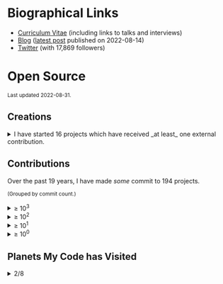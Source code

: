 # Biographical Links
- [Curriculum Vitae](https://www.linkedin.com/in/drbrettcannon/) (including links to talks and interviews)
- [Blog](https://snarky.ca/) ([latest post](https://snarky.ca/mvpy-minimum-viable-python/) published on 2022-08-14)
- [Twitter](https://twitter.com/brettsky/) (with 17,869 followers)

# Open Source

<small>Last updated 2022-08-31.</small>

## Creations

<details>
<summary>I have started 16 projects which have received _at least_ one external contribution.</summary>

<small>(Sorted by [☆](https://docs.github.com/en/github/getting-started-with-github/saving-repositories-with-stars#about-stars).)</small>

<ol style="list-style: none">

<li><a href="https://github.com/brettcannon/python-launcher">python-launcher</a></li>

<li><a href="https://github.com/brettcannon/caniusepython3">caniusepython3</a></li>

<li><a href="https://github.com/brettcannon/gidgethub">gidgethub</a></li>

<li><a href="https://github.com/brettcannon/desugar">desugar</a></li>

<li><a href="https://github.com/brettcannon/sans-io">sans-io</a></li>

<li><a href="https://github.com/brettcannon/oplop">oplop</a></li>

<li><a href="https://github.com/brettcannon/mousebender">mousebender</a></li>

<li><a href="https://github.com/brettcannon/stdlib-stats">stdlib-stats</a></li>

<li><a href="https://github.com/brettcannon/WWBD">WWBD</a></li>

<li><a href="https://github.com/brettcannon/riscv-harmony">riscv-harmony</a></li>

<li><a href="https://github.com/brettcannon/release-often">release-often</a></li>

<li><a href="https://github.com/brettcannon/check-for-changed-files">check-for-changed-files</a></li>

<li><a href="https://github.com/brettcannon/dotfiles">dotfiles</a></li>

<li><a href="https://github.com/Which-Film/which-film.info">which-film.info</a></li>

<li><a href="https://github.com/brettcannon/travelbrag">travelbrag</a></li>

<li><a href="https://github.com/brettcannon/importlib">importlib</a></li>

</ol>
  
  </details>

## Contributions

Over the past 19 years, I have made _some_ commit to 194 projects.

<small>(Grouped by commit count.)</small>




<details><summary>&ge; 10<sup>3</sup></summary>

<ol>


<li><a href="https://github.com/python/cpython/commits?author=brettcannon">python/cpython</a></li>




































































































































































































































































































































































































</ol>

</details>



<details><summary>&ge; 10<sup>2</sup></summary>

<ol>




<li><a href="https://github.com/python/peps/commits?author=brettcannon">python/peps</a></li>



<li><a href="https://github.com/microsoft/vscode-python/commits?author=brettcannon">microsoft/vscode-python</a></li>



<li><a href="https://github.com/microsoft/vscode-jupyter/commits?author=brettcannon">microsoft/vscode-jupyter</a></li>



<li><a href="https://github.com/python/devguide/commits?author=brettcannon">python/devguide</a></li>



<li><a href="https://github.com/microsoft/Pyjion/commits?author=brettcannon">microsoft/Pyjion</a></li>



<li><a href="https://github.com/python/the-knights-who-say-ni/commits?author=brettcannon">python/the-knights-who-say-ni</a></li>



<li><a href="https://github.com/pypa/packaging/commits?author=brettcannon">pypa/packaging</a></li>






















































































































































































































































































































































































</ol>

</details>



<details><summary>&ge; 10<sup>1</sup></summary>

<ol>


















<li><a href="https://github.com/microsoft/pvscbot/commits?author=brettcannon">microsoft/pvscbot</a></li>



<li><a href="https://github.com/python/importlib_resources/commits?author=brettcannon">python/importlib_resources</a></li>



<li><a href="https://github.com/PyCQA/modernize/commits?author=brettcannon">PyCQA/modernize</a></li>



<li><a href="https://github.com/python/bedevere/commits?author=brettcannon">python/bedevere</a></li>



<li><a href="https://github.com/python/devinabox/commits?author=brettcannon">python/devinabox</a></li>



<li><a href="https://github.com/PyCQA/pylint/commits?author=brettcannon">PyCQA/pylint</a></li>



<li><a href="https://github.com/microsoft/vscode-docs-archive/commits?author=brettcannon">microsoft/vscode-docs-archive</a></li>



<li><a href="https://github.com/dabeaz/curio/commits?author=brettcannon">dabeaz/curio</a></li>



<li><a href="https://github.com/elixir-lang/elixir-lang.github.com/commits?author=brettcannon">elixir-lang/elixir-lang.github.com</a></li>



<li><a href="https://github.com/python-hyper/uritemplate/commits?author=brettcannon">python-hyper/uritemplate</a></li>



<li><a href="https://github.com/microsoft/vscode-docs/commits?author=brettcannon">microsoft/vscode-docs</a></li>



<li><a href="https://github.com/uranusjr/packaging-metadata-comparisons/commits?author=brettcannon">uranusjr/packaging-metadata-comparisons</a></li>



<li><a href="https://github.com/angular/angular.js/commits?author=brettcannon">angular/angular.js</a></li>



<li><a href="https://github.com/pypa/setuptools/commits?author=brettcannon">pypa/setuptools</a></li>



<li><a href="https://github.com/python-trio/trio/commits?author=brettcannon">python-trio/trio</a></li>



<li><a href="https://github.com/microsoft/vscode-dev-containers/commits?author=brettcannon">microsoft/vscode-dev-containers</a></li>



<li><a href="https://github.com/pypa/packaging.python.org/commits?author=brettcannon">pypa/packaging.python.org</a></li>



<li><a href="https://github.com/python/core-workflow/commits?author=brettcannon">python/core-workflow</a></li>



<li><a href="https://github.com/microsoft/vscode-python-devicesimulator/commits?author=brettcannon">microsoft/vscode-python-devicesimulator</a></li>



<li><a href="https://github.com/Azure-Samples/Azure-MachineLearning-DataScience/commits?author=brettcannon">Azure-Samples/Azure-MachineLearning-DataScience</a></li>



<li><a href="https://github.com/Azure/msrest-for-python/commits?author=brettcannon">Azure/msrest-for-python</a></li>



<li><a href="https://github.com/microsoft/TypeScript-Handbook/commits?author=brettcannon">microsoft/TypeScript-Handbook</a></li>



<li><a href="https://github.com/pypa/distutils/commits?author=brettcannon">pypa/distutils</a></li>



<li><a href="https://github.com/ethanhs/python-wasm/commits?author=brettcannon">ethanhs/python-wasm</a></li>



<li><a href="https://github.com/Azure/msrestazure-for-python/commits?author=brettcannon">Azure/msrestazure-for-python</a></li>



<li><a href="https://github.com/orsenthil/cpython-hg-to-git/commits?author=brettcannon">orsenthil/cpython-hg-to-git</a></li>



<li><a href="https://selenic.com/repo/python-hglib/log?rev=brett%40python.org">python-hglib</a></li>
































































































































































































































































































































</ol>

</details>



<details><summary>&ge; 10<sup>0</sup></summary>

<ol>








































































<li><a href="https://github.com/python3statement/python3statement.github.io/commits?author=brettcannon">python3statement/python3statement.github.io</a></li>



<li><a href="https://github.com/benjaminp/six/commits?author=brettcannon">benjaminp/six</a></li>



<li><a href="https://github.com/JuliaLang/julia/commits?author=brettcannon">JuliaLang/julia</a></li>



<li><a href="https://github.com/microsoft/vscode-anaconda-extension-pack/commits?author=brettcannon">microsoft/vscode-anaconda-extension-pack</a></li>



<li><a href="https://github.com/microsoft/vscode-telemetry-extractor/commits?author=brettcannon">microsoft/vscode-telemetry-extractor</a></li>



<li><a href="https://github.com/eclipse/ceylon-lang.org/commits?author=brettcannon">eclipse/ceylon-lang.org</a></li>



<li><a href="https://github.com/python/cherry-picker/commits?author=brettcannon">python/cherry-picker</a></li>



<li><a href="https://github.com/beeware/toga/commits?author=brettcannon">beeware/toga</a></li>



<li><a href="https://github.com/Azure/azure-sdk-for-python/commits?author=brettcannon">Azure/azure-sdk-for-python</a></li>



<li><a href="https://github.com/python/steering-council/commits?author=brettcannon">python/steering-council</a></li>



<li><a href="https://github.com/python/psf-salt/commits?author=brettcannon">python/psf-salt</a></li>



<li><a href="https://github.com/pypa/pipenv/commits?author=brettcannon">pypa/pipenv</a></li>



<li><a href="https://github.com/python/typeshed/commits?author=brettcannon">python/typeshed</a></li>



<li><a href="https://github.com/rust-lang/rust/commits?author=brettcannon">rust-lang/rust</a></li>



<li><a href="https://github.com/microsoft/vscode/commits?author=brettcannon">microsoft/vscode</a></li>



<li><a href="https://github.com/micktwomey/pyiso8601/commits?author=brettcannon">micktwomey/pyiso8601</a></li>



<li><a href="https://github.com/python/planet/commits?author=brettcannon">python/planet</a></li>



<li><a href="https://github.com/Homebrew/homebrew-core/commits?author=brettcannon">Homebrew/homebrew-core</a></li>



<li><a href="https://github.com/aosabook/500lines/commits?author=brettcannon">aosabook/500lines</a></li>



<li><a href="https://github.com/pypa/flit/commits?author=brettcannon">pypa/flit</a></li>



<li><a href="https://github.com/WebAssembly/design/commits?author=brettcannon">WebAssembly/design</a></li>



<li><a href="https://github.com/Homebrew/linuxbrew-core/commits?author=brettcannon">Homebrew/linuxbrew-core</a></li>



<li><a href="https://github.com/Homebrew/legacy-homebrew/commits?author=brettcannon">Homebrew/legacy-homebrew</a></li>



<li><a href="https://github.com/square/dagger/commits?author=brettcannon">square/dagger</a></li>



<li><a href="https://github.com/cookiecutter/cookiecutter/commits?author=brettcannon">cookiecutter/cookiecutter</a></li>



<li><a href="https://github.com/dotnet/docs/commits?author=brettcannon">dotnet/docs</a></li>



<li><a href="https://github.com/microsoft/vscode-wiki/commits?author=brettcannon">microsoft/vscode-wiki</a></li>



<li><a href="https://github.com/vstinner/misc/commits?author=brettcannon">vstinner/misc</a></li>



<li><a href="https://github.com/badges/shields/commits?author=brettcannon">badges/shields</a></li>



<li><a href="https://github.com/Mariatta/github-bot-tutorial/commits?author=brettcannon">Mariatta/github-bot-tutorial</a></li>



<li><a href="https://github.com/aio-libs/aiohttp/commits?author=brettcannon">aio-libs/aiohttp</a></li>



<li><a href="https://github.com/larryhastings/appeal/commits?author=brettcannon">larryhastings/appeal</a></li>



<li><a href="https://github.com/python-hyper/h2/commits?author=brettcannon">python-hyper/h2</a></li>



<li><a href="https://github.com/microsoft/vscode-docker/commits?author=brettcannon">microsoft/vscode-docker</a></li>



<li><a href="https://github.com/microsoftarchive/msgraph-sdk-python/commits?author=brettcannon">microsoftarchive/msgraph-sdk-python</a></li>



<li><a href="https://github.com/openlawlibrary/pygls/commits?author=brettcannon">openlawlibrary/pygls</a></li>



<li><a href="https://github.com/MPOS/php-mpos/commits?author=brettcannon">MPOS/php-mpos</a></li>



<li><a href="https://github.com/beeware/liquid-demo/commits?author=brettcannon">beeware/liquid-demo</a></li>



<li><a href="https://github.com/matplotlib/matplotlib/commits?author=brettcannon">matplotlib/matplotlib</a></li>



<li><a href="https://github.com/MeeseeksBox/meeseeksbox.github.io/commits?author=brettcannon">MeeseeksBox/meeseeksbox.github.io</a></li>



<li><a href="https://github.com/MicrosoftDocs/visualstudio-docs/commits?author=brettcannon">MicrosoftDocs/visualstudio-docs</a></li>



<li><a href="https://github.com/vibora-io/vibora/commits?author=brettcannon">vibora-io/vibora</a></li>



<li><a href="https://github.com/microsoft/sql-server-samples/commits?author=brettcannon">microsoft/sql-server-samples</a></li>



<li><a href="https://github.com/python/core-sprint/commits?author=brettcannon">python/core-sprint</a></li>



<li><a href="https://github.com/psf/black/commits?author=brettcannon">psf/black</a></li>



<li><a href="https://github.com/pyscript/pyscript/commits?author=brettcannon">pyscript/pyscript</a></li>



<li><a href="https://github.com/asyncio-docs/asyncio-doc/commits?author=brettcannon">asyncio-docs/asyncio-doc</a></li>



<li><a href="https://github.com/kushaldas/pym/commits?author=brettcannon">kushaldas/pym</a></li>



<li><a href="https://github.com/microsoft/TypeScript-wiki/commits?author=brettcannon">microsoft/TypeScript-wiki</a></li>



<li><a href="https://github.com/kushaldas/pep582/commits?author=brettcannon">kushaldas/pep582</a></li>



<li><a href="https://github.com/conda/conda/commits?author=brettcannon">conda/conda</a></li>



<li><a href="https://github.com/python/python-docs-theme/commits?author=brettcannon">python/python-docs-theme</a></li>



<li><a href="https://github.com/rustwasm/book/commits?author=brettcannon">rustwasm/book</a></li>



<li><a href="https://github.com/python/pythonineducation.org/commits?author=brettcannon">python/pythonineducation.org</a></li>



<li><a href="https://github.com/python/typing/commits?author=brettcannon">python/typing</a></li>



<li><a href="https://github.com/dabeaz/ply/commits?author=brettcannon">dabeaz/ply</a></li>



<li><a href="https://github.com/buildout/buildout/commits?author=brettcannon">buildout/buildout</a></li>



<li><a href="https://github.com/python/buildmaster-config/commits?author=brettcannon">python/buildmaster-config</a></li>



<li><a href="https://github.com/github/gitignore/commits?author=brettcannon">github/gitignore</a></li>



<li><a href="https://github.com/ponylang/pony-tutorial/commits?author=brettcannon">ponylang/pony-tutorial</a></li>



<li><a href="https://github.com/micropython/micropython/commits?author=brettcannon">micropython/micropython</a></li>



<li><a href="https://github.com/python/pyperformance/commits?author=brettcannon">python/pyperformance</a></li>



<li><a href="https://github.com/progit/progit2/commits?author=brettcannon">progit/progit2</a></li>



<li><a href="https://github.com/django/django/">Django</a></li>



<li><a href="https://github.com/pypi/warehouse/commits?author=brettcannon">pypi/warehouse</a></li>



<li><a href="https://github.com/bagder/http2-explained/commits?author=brettcannon">bagder/http2-explained</a></li>



<li><a href="https://github.com/chhantyal/py3readiness/commits?author=brettcannon">chhantyal/py3readiness</a></li>



<li><a href="https://github.com/WebAssembly/component-model/commits?author=brettcannon">WebAssembly/component-model</a></li>



<li><a href="https://github.com/rust-lang/log/commits?author=brettcannon">rust-lang/log</a></li>



<li><a href="https://github.com/realpython/python-guide/commits?author=brettcannon">realpython/python-guide</a></li>



<li><a href="https://github.com/zwaldowski/match-label-action/commits?author=brettcannon">zwaldowski/match-label-action</a></li>



<li><a href="https://github.com/WebAssembly/wasi-sdk/commits?author=brettcannon">WebAssembly/wasi-sdk</a></li>



<li><a href="https://github.com/saschpe/mozilla-plugins/commits?author=brettcannon">saschpe/mozilla-plugins</a></li>



<li><a href="https://github.com/golang/go/commits?author=brettcannon">golang/go</a></li>



<li><a href="https://github.com/vega/ipyvega/commits?author=brettcannon">vega/ipyvega</a></li>



<li><a href="https://github.com/MicrosoftDocs/azure-docs/commits?author=brettcannon">MicrosoftDocs/azure-docs</a></li>



<li><a href="https://github.com/pyvideo/data/commits?author=brettcannon">pyvideo/data</a></li>



<li><a href="https://github.com/wntrblm/nox/commits?author=brettcannon">wntrblm/nox</a></li>



<li><a href="https://github.com/pytest-dev/pytest/commits?author=brettcannon">pytest-dev/pytest</a></li>



<li><a href="https://github.com/actions-rs/install/commits?author=brettcannon">actions-rs/install</a></li>



<li><a href="https://github.com/microsoft/python-sample-vscode-django-tutorial/commits?author=brettcannon">microsoft/python-sample-vscode-django-tutorial</a></li>



<li><a href="https://github.com/ericpalakovichcarr/pytest-pythonpath/commits?author=brettcannon">ericpalakovichcarr/pytest-pythonpath</a></li>



<li><a href="https://github.com/sphinx-doc/sphinx/commits?author=brettcannon">sphinx-doc/sphinx</a></li>



<li><a href="https://github.com/spotify/pedalboard/commits?author=brettcannon">spotify/pedalboard</a></li>



<li><a href="https://github.com/tauri-apps/tauri-docs/commits?author=brettcannon">tauri-apps/tauri-docs</a></li>



<li><a href="https://github.com/syl20bnr/spacemacs/commits?author=brettcannon">syl20bnr/spacemacs</a></li>



<li><a href="https://github.com/thechangelog/show-notes/commits?author=brettcannon">thechangelog/show-notes</a></li>



<li><a href="https://github.com/pyca/pyopenssl/commits?author=brettcannon">pyca/pyopenssl</a></li>



<li><a href="https://github.com/python/pythontestdotnet/commits?author=brettcannon">python/pythontestdotnet</a></li>



<li><a href="https://github.com/sdispater/tomlkit/commits?author=brettcannon">sdispater/tomlkit</a></li>



<li><a href="https://github.com/pypa/build/commits?author=brettcannon">pypa/build</a></li>



<li><a href="https://github.com/livebook-dev/livebook/commits?author=brettcannon">livebook-dev/livebook</a></li>



<li><a href="https://github.com/Azure/azure-cli/commits?author=brettcannon">Azure/azure-cli</a></li>



<li><a href="https://github.com/mozilla-services/konfig/commits?author=brettcannon">mozilla-services/konfig</a></li>



<li><a href="https://github.com/sarugaku/resolvelib/commits?author=brettcannon">sarugaku/resolvelib</a></li>



<li><a href="https://github.com/conda/conda-docs/commits?author=brettcannon">conda/conda-docs</a></li>



<li><a href="https://github.com/moby/mobywebsite/commits?author=brettcannon">moby/mobywebsite</a></li>



<li><a href="https://github.com/topazproject/topaz/commits?author=brettcannon">topazproject/topaz</a></li>



<li><a href="https://github.com/microsoft/vscode-tools-for-ai/commits?author=brettcannon">microsoft/vscode-tools-for-ai</a></li>



<li><a href="https://github.com/victor-o-silva/python-links-from-link-header/commits?author=brettcannon">victor-o-silva/python-links-from-link-header</a></li>



<li><a href="https://github.com/adafruit/Adafruit_CircuitPython_CircuitPlayground/commits?author=brettcannon">adafruit/Adafruit_CircuitPython_CircuitPlayground</a></li>



<li><a href="https://github.com/regebro/supporting-python-3/commits?author=brettcannon">regebro/supporting-python-3</a></li>



<li><a href="https://github.com/VSCodeVim/Vim/commits?author=brettcannon">VSCodeVim/Vim</a></li>



<li><a href="https://github.com/cardoe/stderrlog-rs/commits?author=brettcannon">cardoe/stderrlog-rs</a></li>



<li><a href="https://github.com/MagicStack/MagicPython/commits?author=brettcannon">MagicStack/MagicPython</a></li>



<li><a href="https://github.com/aurelia/documentation/commits?author=brettcannon">aurelia/documentation</a></li>



<li><a href="https://github.com/microsoft/az-partner-center-cli/commits?author=brettcannon">microsoft/az-partner-center-cli</a></li>



<li><a href="https://github.com/oauthlib/oauthlib/commits?author=brettcannon">oauthlib/oauthlib</a></li>



<li><a href="https://github.com/riscv-software-src/riscv-tests/commits?author=brettcannon">riscv-software-src/riscv-tests</a></li>



<li><a href="https://github.com/briandealwis/ferret/commits?author=brettcannon">briandealwis/ferret</a></li>



<li><a href="https://github.com/python/mypy/commits?author=brettcannon">python/mypy</a></li>



<li><a href="https://github.com/jupyterlab/jupyterlab/commits?author=brettcannon">jupyterlab/jupyterlab</a></li>



<li><a href="https://github.com/rust-lang/rustfmt/commits?author=brettcannon">rust-lang/rustfmt</a></li>



<li><a href="https://github.com/pypa/pipx/commits?author=brettcannon">pypa/pipx</a></li>



<li><a href="https://github.com/ElwoodOAM/Text-adventure/commits?author=brettcannon">ElwoodOAM/Text-adventure</a></li>



<li><a href="https://github.com/pablogsal/cpython_leaderboard/commits?author=brettcannon">pablogsal/cpython_leaderboard</a></li>



<li><a href="https://github.com/jupyter/notebook/commits?author=brettcannon">jupyter/notebook</a></li>



<li><a href="https://github.com/stellar-deprecated/docs/commits?author=brettcannon">stellar-deprecated/docs</a></li>



<li><a href="https://github.com/jupyter/jupyter.github.io/commits?author=brettcannon">jupyter/jupyter.github.io</a></li>



<li><a href="https://github.com/w3c/ServiceWorker/commits?author=brettcannon">w3c/ServiceWorker</a></li>



<li><a href="https://github.com/facebook/pyre-check/commits?author=brettcannon">facebook/pyre-check</a></li>



<li><a href="https://github.com/microsoft/vscode-pylint/commits?author=brettcannon">microsoft/vscode-pylint</a></li>



<li><a href="https://github.com/microsoft/vscode-extension-samples/commits?author=brettcannon">microsoft/vscode-extension-samples</a></li>



<li><a href="https://github.com/vscode-restructuredtext/vscode-restructuredtext/commits?author=brettcannon">vscode-restructuredtext/vscode-restructuredtext</a></li>



<li><a href="https://github.com/scikit-learn/scikit-learn/commits?author=brettcannon">scikit-learn/scikit-learn</a></li>



<li><a href="https://github.com/stellar/new-docs/commits?author=brettcannon">stellar/new-docs</a></li>



<li><a href="https://github.com/microsoftgraph/microsoft-graph-docs/commits?author=brettcannon">microsoftgraph/microsoft-graph-docs</a></li>



<li><a href="https://github.com/Azure/azure-functions-python-library/commits?author=brettcannon">Azure/azure-functions-python-library</a></li>



<li><a href="https://github.com/stellar/awesome-stellar/commits?author=brettcannon">stellar/awesome-stellar</a></li>



<li><a href="https://github.com/bungcip/better-toml/commits?author=brettcannon">bungcip/better-toml</a></li>



<li><a href="https://github.com/markshannon/faster-cpython/commits?author=brettcannon">markshannon/faster-cpython</a></li>



<li><a href="https://github.com/diogonfs/pyinit/commits?author=brettcannon">diogonfs/pyinit</a></li>



<li><a href="https://github.com/microsoft/language-server-protocol/commits?author=brettcannon">microsoft/language-server-protocol</a></li>



<li><a href="https://github.com/Azure/azure-cosmos-python/commits?author=brettcannon">Azure/azure-cosmos-python</a></li>



<li><a href="https://github.com/Homebrew/brew/commits?author=brettcannon">Homebrew/brew</a></li>



<li><a href="https://github.com/ansible/ansible/commits?author=brettcannon">ansible/ansible</a></li>



<li><a href="https://github.com/okken/pytest-srcpaths/commits?author=brettcannon">okken/pytest-srcpaths</a></li>



<li><a href="https://github.com/kushaldas/asaman/commits?author=brettcannon">kushaldas/asaman</a></li>



<li><a href="https://github.com/twisted/klein/commits?author=brettcannon">twisted/klein</a></li>



<li><a href="https://github.com/gitkraken/vscode-gitlens/commits?author=brettcannon">gitkraken/vscode-gitlens</a></li>



<li><a href="https://github.com/microsoftgraph/python-sample-pagination/commits?author=brettcannon">microsoftgraph/python-sample-pagination</a></li>



<li><a href="https://github.com/pyvideo/old-pyvideo/commits?author=brettcannon">pyvideo/old-pyvideo</a></li>



<li><a href="https://github.com/google/grumpy/commits?author=brettcannon">google/grumpy</a></li>



<li><a href="https://github.com/Lukasa/language-restructuredtext/commits?author=brettcannon">Lukasa/language-restructuredtext</a></li>



<li><a href="https://github.com/Fyrd/caniuse/commits?author=brettcannon">Fyrd/caniuse</a></li>



<li><a href="https://github.com/palantir/python-language-server/commits?author=brettcannon">palantir/python-language-server</a></li>



<li><a href="https://github.com/jazzband/pip-tools/commits?author=brettcannon">jazzband/pip-tools</a></li>



<li><a href="https://github.com/PyCQA/pyflakes/commits?author=brettcannon">PyCQA/pyflakes</a></li>



<li><a href="https://github.com/getsentry/responses/commits?author=brettcannon">getsentry/responses</a></li>



<li><a href="https://github.com/microsoft/PTVS/commits?author=brettcannon">microsoft/PTVS</a></li>



<li><a href="https://github.com/google/yapf/commits?author=brettcannon">google/yapf</a></li>



<li><a href="https://github.com/python/importlib_metadata/commits?author=brettcannon">python/importlib_metadata</a></li>



<li><a href="https://github.com/pycascades/welcome-wagon-2018/commits?author=brettcannon">pycascades/welcome-wagon-2018</a></li>



<li><a href="https://github.com/psf/fundable-packaging-improvements/commits?author=brettcannon">psf/fundable-packaging-improvements</a></li>



<li><a href="https://foss.heptapod.net/pypy/pypy/-/commit/fde2d9745a1cbce34b90d73c359a4b9ffa2ecaa9">PyPy</a></li>



<li><a href="https://github.com/tiran/defusedexpat/commit/549a2a0013537cc5f7a540db1d583f3e5c496cb3">defusedexpat</a></li>



<li><a href="https://github.com/libexpat/libexpat/commit/021ea9f68c5b64799a4fbbc32ab30e1df9fbe3b7">expat</a></li>



<li><a href="https://www.mercurial-scm.org/repo/hg/rev/33119d0252c1">Mercurial</a></li>



<li><a href="https://github.com/vim/vim/commit/c81e5e79a0f2f5c2ac1896fa51cbe47e2e2a8d97">vim</a></li>


</ol>

</details>



## Planets My Code has Visited

<details>
  <summary>2/8</summary>

- [ ] Mercury
- [ ] Venus
- [X] Earth
- [X] [Mars](https://linuxunplugged.com/396?t=2580)
- [ ] Jupiter
- [ ] Saturn
- [ ] Uranus
- [ ] Neptune
  
</details>
